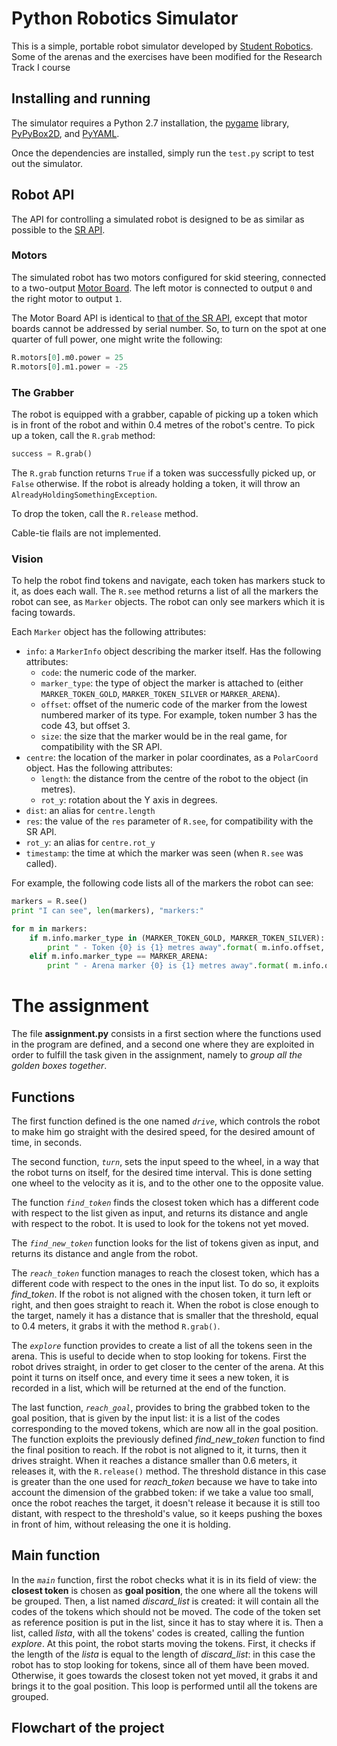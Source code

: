 Python Robotics Simulator
================================

This is a simple, portable robot simulator developed by [Student Robotics](https://studentrobotics.org).
Some of the arenas and the exercises have been modified for the Research Track I course

Installing and running
----------------------

The simulator requires a Python 2.7 installation, the [pygame](http://pygame.org/) library, [PyPyBox2D](https://pypi.python.org/pypi/pypybox2d/2.1-r331), and [PyYAML](https://pypi.python.org/pypi/PyYAML/).

Once the dependencies are installed, simply run the `test.py` script to test out the simulator.


Robot API
---------

The API for controlling a simulated robot is designed to be as similar as possible to the [SR API][sr-api].

### Motors ###

The simulated robot has two motors configured for skid steering, connected to a two-output [Motor Board](https://studentrobotics.org/docs/kit/motor_board). The left motor is connected to output `0` and the right motor to output `1`.

The Motor Board API is identical to [that of the SR API](https://studentrobotics.org/docs/programming/sr/motors/), except that motor boards cannot be addressed by serial number. So, to turn on the spot at one quarter of full power, one might write the following:

```python
R.motors[0].m0.power = 25
R.motors[0].m1.power = -25
```

### The Grabber ###

The robot is equipped with a grabber, capable of picking up a token which is in front of the robot and within 0.4 metres of the robot's centre. To pick up a token, call the `R.grab` method:

```python
success = R.grab()
```

The `R.grab` function returns `True` if a token was successfully picked up, or `False` otherwise. If the robot is already holding a token, it will throw an `AlreadyHoldingSomethingException`.

To drop the token, call the `R.release` method.

Cable-tie flails are not implemented.

### Vision ###

To help the robot find tokens and navigate, each token has markers stuck to it, as does each wall. The `R.see` method returns a list of all the markers the robot can see, as `Marker` objects. The robot can only see markers which it is facing towards.

Each `Marker` object has the following attributes:

* `info`: a `MarkerInfo` object describing the marker itself. Has the following attributes:
  * `code`: the numeric code of the marker.
  * `marker_type`: the type of object the marker is attached to (either `MARKER_TOKEN_GOLD`, `MARKER_TOKEN_SILVER` or `MARKER_ARENA`).
  * `offset`: offset of the numeric code of the marker from the lowest numbered marker of its type. For example, token number 3 has the code 43, but offset 3.
  * `size`: the size that the marker would be in the real game, for compatibility with the SR API.
* `centre`: the location of the marker in polar coordinates, as a `PolarCoord` object. Has the following attributes:
  * `length`: the distance from the centre of the robot to the object (in metres).
  * `rot_y`: rotation about the Y axis in degrees.
* `dist`: an alias for `centre.length`
* `res`: the value of the `res` parameter of `R.see`, for compatibility with the SR API.
* `rot_y`: an alias for `centre.rot_y`
* `timestamp`: the time at which the marker was seen (when `R.see` was called).

For example, the following code lists all of the markers the robot can see:

```python
markers = R.see()
print "I can see", len(markers), "markers:"

for m in markers:
    if m.info.marker_type in (MARKER_TOKEN_GOLD, MARKER_TOKEN_SILVER):
        print " - Token {0} is {1} metres away".format( m.info.offset, m.dist )
    elif m.info.marker_type == MARKER_ARENA:
        print " - Arena marker {0} is {1} metres away".format( m.info.offset, m.dist )
```
The assignment
================================
The file **assignment.py** consists in a first section where the functions used in the program are defined, and a second one where they are exploited in order to fulfill the task given in the assignment, namely to *group all the golden boxes together*.

Functions
----------------------
The first function defined is the one named *`drive`*, which controls the robot to make him go straight with the desired speed, for the desired amount of time, in seconds.

The second function, *`turn`*, sets the input speed to the wheel, in a way that the robot turns on itself, for the desired time interval. This is done setting one wheel to the velocity as it is, and to the other one to the opposite value.

The function *`find_token`* finds the closest token which has a different code with respect to the list given as input, and returns its distance and angle with respect to the robot. It is used to look for the tokens not yet moved.

The *`find_new_token`* function looks for the list of tokens given as input, and returns its distance and angle from the robot.

The *`reach_token`* function manages to reach the closest token, which has a different code with respect to the ones in the input list. To do so, it exploits *find_token*. If the robot is not aligned with the chosen token, it turn left or right, and then goes straight to reach it. When the robot is close enough to the target, namely it has a distance that is smaller that the threshold, equal to 0.4 meters, it grabs it with the method `R.grab()`.

The *`explore`* function provides to create a list of all the tokens seen in the arena. This is useful to decide when to stop looking for tokens.
First the robot drives straight, in order to get closer to the center of the arena. At this point it turns on itself once, and every time it sees a new token, it is recorded in a list, which will be returned at the end of the function.

The last function, *`reach_goal`*, provides to bring the grabbed token to the goal position, that is given by the input list: it is a list of the codes corresponding to the moved tokens, which are now all in the goal position. The function exploits the previously defined *find_new_token* function to find the final position to reach.
If the robot is not aligned to it, it turns, then it drives straight. When it reaches a distance smaller than 0.6 meters, it releases it, with the `R.release()` method.
The threshold distance in this case is greater than the one used for *reach_token* because we have to take into account the dimension of the grabbed token: if we take a value too small, once the robot reaches the target, it doesn't release it because it is still too distant, with respect to the threshold's value, so it keeps pushing the boxes in front of him, without releasing the one it is holding.

Main function
----------------------
In the *`main`* function, first the robot checks what it is in its field of view: the **closest token** is chosen as **goal position**, the one where all the tokens will be grouped.
Then, a list named *discard_list* is created: it will contain all the codes of the tokens which should not be moved. The code of the token set as reference position is put in the list, since it has to stay where it is.
Then a list, called *lista*, with all the tokens' codes is created, calling the funtion *explore*. 
At this point, the robot starts moving the tokens.
First, it checks if the length of the *lista* is equal to the length of *discard_list*: in this case the robot has to stop looking for tokens, since all of them have been moved. Otherwise, it goes towards the closest token not yet moved, it grabs it and brings it to the goal position.
This loop is performed until all the tokens are grouped.

Flowchart of the project
----------------------


[sr-api]: https://studentrobotics.org/docs/programming/sr/

